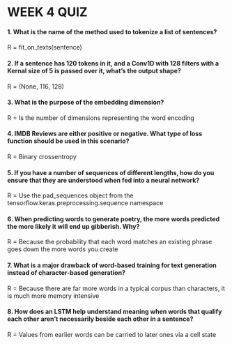 # WEEK 4 QUIZ

#### 1. What is the name of the method used to tokenize a list of sentences?
R = fit_on_texts(sentence)

#### 2. If a sentence has 120 tokens in it, and a Conv1D with 128 filters with a Kernal size of 5 is passed over it, what’s the output shape?
R = (None, 116, 128)

#### 3. What is the purpose of the embedding dimension?
R = Is the number of dimensions representing the word encoding

#### 4. IMDB Reviews are either positive or negative. What type of loss function should be used in this scenario?
R = Binary crossentropy

#### 5. If you have a number of sequences of different lengths, how do you ensure that they are understood when fed into a neural network?
R = Use the pad_sequences object from the tensorflow.keras.preprocessing.sequence namespace

#### 6. When predicting words to generate poetry, the more words predicted the more likely it will end up gibberish. Why?
R = Because the probability that each word matches an existing phrase goes down the more words you create

#### 7. What is a major drawback of word-based training for text generation instead of character-based generation?
R = Because there are far more words in a typical corpus than characters, it is much more memory intensive

#### 8. How does an LSTM help understand meaning when words that qualify each other aren’t necessarily beside each other in a sentence?
R = Values from earlier words can be carried to later ones via a cell state